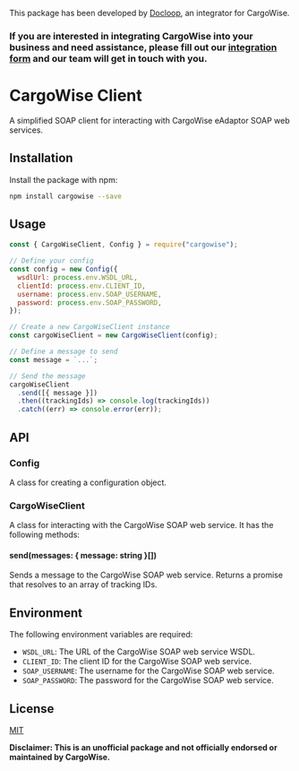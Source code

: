 This package has been developed by [Docloop](https://l.linklyhq.com/l/1nexe), an integrator for CargoWise.

### If you are interested in integrating CargoWise into your business and need assistance, please fill out our [integration form](https://l.linklyhq.com/l/1ny0n) and our team will get in touch with you.

# CargoWise Client

A simplified SOAP client for interacting with CargoWise eAdaptor SOAP web services.

## Installation

Install the package with npm:

```bash
npm install cargowise --save
```

## Usage

```javascript
const { CargoWiseClient, Config } = require("cargowise");

// Define your config
const config = new Config({
  wsdlUrl: process.env.WSDL_URL,
  clientId: process.env.CLIENT_ID,
  username: process.env.SOAP_USERNAME,
  password: process.env.SOAP_PASSWORD,
});

// Create a new CargoWiseClient instance
const cargoWiseClient = new CargoWiseClient(config);

// Define a message to send
const message = `...`;

// Send the message
cargoWiseClient
  .send([{ message }])
  .then((trackingIds) => console.log(trackingIds))
  .catch((err) => console.error(err));
```

## API

### Config

A class for creating a configuration object.

### CargoWiseClient

A class for interacting with the CargoWise SOAP web service. It has the following methods:

#### send(messages: { message: string }[])

Sends a message to the CargoWise SOAP web service. Returns a promise that resolves to an array of tracking IDs.

## Environment

The following environment variables are required:

- `WSDL_URL`: The URL of the CargoWise SOAP web service WSDL.
- `CLIENT_ID`: The client ID for the CargoWise SOAP web service.
- `SOAP_USERNAME`: The username for the CargoWise SOAP web service.
- `SOAP_PASSWORD`: The password for the CargoWise SOAP web service.

## License

[MIT](https://choosealicense.com/licenses/mit/)

**Disclaimer: This is an unofficial package and not officially endorsed or maintained by CargoWise.**
